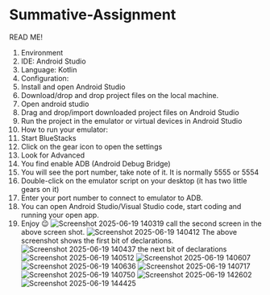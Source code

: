 # Summative-Assignment
READ ME!
1.	Environment
2.	IDE: Android Studio 
3.	Language: Kotlin 
4.	Configuration:
5.	Install and open Android Studio 
6.	Download/drop and drop project files on the local machine.
7.	Open android studio 
8.	Drag and drop/import downloaded project files on Android Studio 
9.	Run the project in the emulator or virtual devices in Android Studio
10.	How to run your emulator:
11.	Start BlueStacks 
12.	Click on the gear icon to open the settings 
13.	Look for Advanced 
14.	You find enable ADB (Android Debug Bridge)
15.	You will see the port number, take note of it. It is normally 5555 or 5554
16.	Double-click on the emulator script on your desktop (it has two little gears on it)
17.	Enter your port number to connect to emulator to ADB. 
18.	You can open Android Studio/Visual Studio code, start coding and running your open app. 
19.	Enjoy 😉
![Screenshot 2025-06-19 140319](https://github.com/user-attachments/assets/f6479e0f-4641-4256-873b-08e16f46f9db)
call the second screen in the above screen shot.
![Screenshot 2025-06-19 140412](https://github.com/user-attachments/assets/0d71524a-6d42-44f8-9286-2012e17a1168)
The above screenshot shows the first bit of declarations.
![Screenshot 2025-06-19 140437](https://github.com/user-attachments/assets/2d730cf5-68e3-43ae-afa2-9ca789e2b751)
the next bit of declarations
![Screenshot 2025-06-19 140512](https://github.com/user-attachments/assets/bdd069d3-be73-43b7-822b-bffe51c5faa6)
![Screenshot 2025-06-19 140607](https://github.com/user-attachments/assets/fe810423-8cb2-4f77-8485-dfd457e5582a)
![Screenshot 2025-06-19 140636](https://github.com/user-attachments/assets/74a3f375-f365-4b2b-862b-dfc94c3af8ed)
![Screenshot 2025-06-19 140717](https://github.com/user-attachments/assets/cb5ffd03-148b-42da-908e-1a15307a156b)
![Screenshot 2025-06-19 140750](https://github.com/user-attachments/assets/89a7f350-ec84-44ac-933a-3e4350c552e3)
![Screenshot 2025-06-19 142602](https://github.com/user-attachments/assets/b4d4939a-f26b-4bb2-858e-08c0948df6b2)
![Screenshot 2025-06-19 144425](https://github.com/user-attachments/assets/74a12cdc-f31d-45b5-98ee-bbc295228697)










